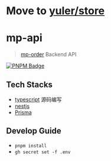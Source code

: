 # Move to [yuler/store](https://github.com/yuler/store)

# mp-api

> [mp-order](../mp-order) Backend API

[![PNPM Badge](https://img.shields.io/badge/developed%20by-pnpm-black)](https://pnpm.io/)

## Tech Stacks

- [typescript](https://www.typescriptlang.org/) 源码编写
- [nestjs](https://nestjs.com/)
- [Prisma](https://www.prisma.io/)

## Develop Guide

- `pnpm install`
- `gh secret set -f .env`
